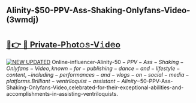 ## Alinity-$50-PPV-Ass-Shaking-Onlyfans-Video-(3wmdj)


# <h2><a href="https://mediaupload.pro?-19M">🔗👉 🔴 Private-P𝚑ot𝚘𝚜-V𝚒d𝚎o</a></h2>

[![NEW UPDATED](https://i.imgur.com/0qMVB7G.gif)](https://mediaupload.pro?-19M)
Online-influencer-Alinity-$50-PPV-Ass-Shaking-Onlyfans-Video,known-for-publishing-dance-and-lifestyle-content,-including-performances-and-vlogs-on-social-media-platforms.Brilliant-ventriloquist-assistant-Alinity-$50-PPV-Ass-Shaking-Onlyfans-Video,celebrated-for-their-exceptional-abilities-and-accomplishments-in-assisting-ventriloquists.  